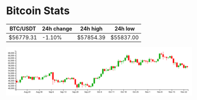 # Bitcoin Stats

BTC/USDT|24h change|24h high|24h low|
|---|---|---|---|
|$56779.31|-1.10%|$57854.39|$55837.00|

<img src="./chart.svg">
